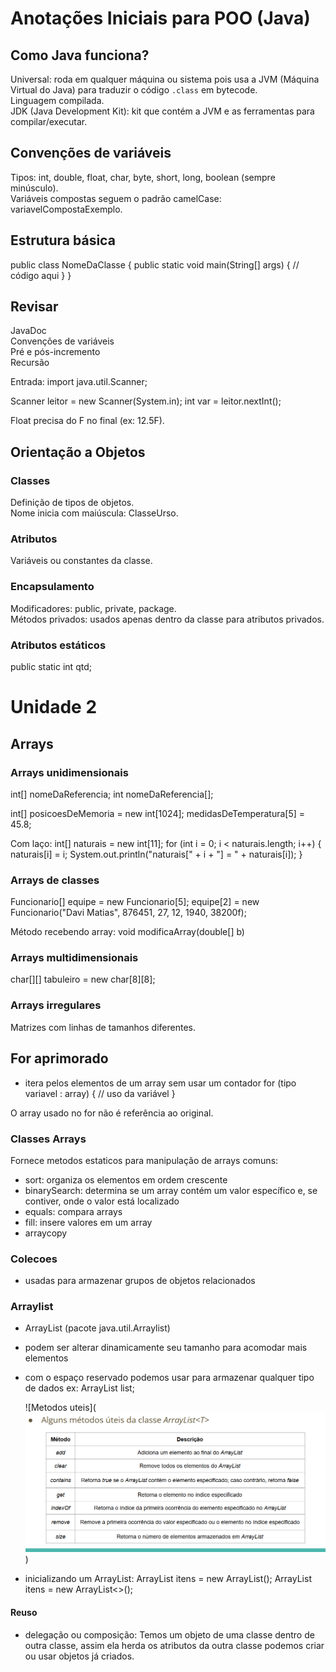 # Anotações Iniciais para POO (Java)

## Como Java funciona?
Universal: roda em qualquer máquina ou sistema pois usa a JVM (Máquina Virtual do Java) para traduzir o código `.class` em bytecode.  
Linguagem compilada.  
JDK (Java Development Kit): kit que contém a JVM e as ferramentas para compilar/executar.  

## Convenções de variáveis
Tipos: int, double, float, char, byte, short, long, boolean (sempre minúsculo).  
Variáveis compostas seguem o padrão camelCase: variavelCompostaExemplo.

## Estrutura básica
public class NomeDaClasse {
    public static void main(String[] args) {
        // código aqui
    }
}

## Revisar
JavaDoc  
Convenções de variáveis  
Pré e pós-incremento  
Recursão  

Entrada:
import java.util.Scanner;

Scanner leitor = new Scanner(System.in);
int var = leitor.nextInt();

Float precisa do F no final (ex: 12.5F).

## Orientação a Objetos

### Classes
Definição de tipos de objetos.  
Nome inicia com maiúscula: ClasseUrso.

### Atributos
Variáveis ou constantes da classe.  

### Encapsulamento
Modificadores: public, private, package.  
Métodos privados: usados apenas dentro da classe para atributos privados.  

### Atributos estáticos
public static int qtd;

# Unidade 2

## Arrays

### Arrays unidimensionais
int[] nomeDaReferencia;
int nomeDaReferencia[];

int[] posicoesDeMemoria = new int[1024];
medidasDeTemperatura[5] = 45.8;

Com laço:
int[] naturais = new int[11];
for (int i = 0; i < naturais.length; i++) {
    naturais[i] = i;
    System.out.println("naturais[" + i + "] = " + naturais[i]);
}

### Arrays de classes
Funcionario[] equipe = new Funcionario[5];
equipe[2] = new Funcionario("Davi Matias", 876451, 27, 12, 1940, 38200f);

Método recebendo array:
void modificaArray(double[] b)

### Arrays multidimensionais
char[][] tabuleiro = new char[8][8];

### Arrays irregulares
Matrizes com linhas de tamanhos diferentes.  

## For aprimorado
- itera pelos elementos de um array sem usar um contador
for (tipo variavel : array) {
    // uso da variável
}

O array usado no for não é referência ao original.

### Classes Arrays 
 Fornece metodos estaticos para manipulação de arrays comuns:

- sort: organiza os elementos em ordem crescente
- binarySearch: determina se um array contém um valor específico e, se contiver, onde o valor está localizado
- equals: compara arrays
- fill: insere valores em um array
- arraycopy 

### Colecoes 
- usadas para armazenar grupos de objetos relacionados

### Arraylist 
- ArrayList<T> (pacote java.util.Arraylist)
- podem ser alterar dinamicamente seu tamanho para acomodar mais elementos
- com o espaço reservado <T> podemos usar para armazenar qualquer tipo de dados ex: 
  ArrayList<String> list;

  ![Metodos uteis](![alt text](image.png))

- inicializando um ArrayList:
ArrayList<String> itens = new ArrayList<String>();
ArrayList<String> itens = new ArrayList<>();

#### Reuso
- delegação ou composição:
Temos um objeto de uma classe dentro de outra classe, assim ela herda os atributos da outra classe
podemos criar ou usar objetos já criados.

